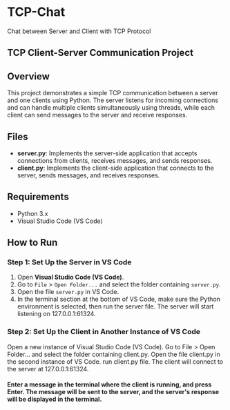 # TCP-Chat
Chat between Server and Client with TCP Protocol 

## TCP Client-Server Communication Project

## Overview
This project demonstrates a simple TCP communication between a server and one clients using Python. The server listens for incoming connections and can handle multiple clients simultaneously using threads, while each client can send messages to the server and receive responses.

## Files
- **server.py**: Implements the server-side application that accepts connections from clients, receives messages, and sends responses.
- **client.py**: Implements the client-side application that connects to the server, sends messages, and receives responses.

## Requirements
- Python 3.x
- Visual Studio Code (VS Code)

## How to Run

### Step 1: Set Up the Server in VS Code
1. Open **Visual Studio Code (VS Code)**.
2. Go to `File` > `Open Folder...` and select the folder containing `server.py`.
3. Open the file `server.py` in VS Code.
4. In the terminal section at the bottom of VS Code, make sure the Python environment is selected, then run the server file.
The server will start listening on 127.0.0.1:61324.

### Step 2: Set Up the Client in Another Instance of VS Code
Open a new instance of Visual Studio Code (VS Code).
Go to File > Open Folder... and select the folder containing client.py.
Open the file client.py in the second instance of VS Code.
run client.py file.
The client will connect to the server at 127.0.0.1:61324.

#### Enter a message in the terminal where the client is running, and press Enter. The message will be sent to the server, and the server's response will be displayed in the terminal.

